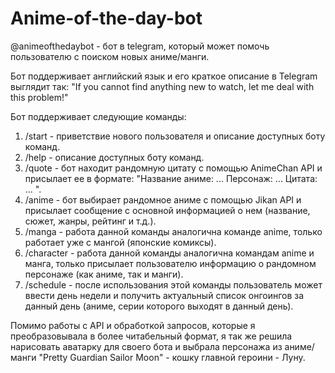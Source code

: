 # Anime-of-the-day-bot

@animeofthedaybot - бот в telegram, который может помочь пользователю с поиском новых аниме/манги. 

Бот поддерживает английский язык и его краткое описание в Telegram выглядит так: "If you cannot find anything new to watch, let me deal with this problem!"

Бот поддерживает следующие команды: 
1) /start - приветствие нового пользователя и описание доступных боту команд. 
2) /help - описание доступных боту команд. 
3) /quote - бот находит рандомную цитату с помощью AnimeChan API и присылает ее в формате: "Название аниме: ... Персонаж: ... Цитата: ... ".
4) /anime - бот выбирает рандомное аниме с помощью Jikan API и присылает сообщение с основной информацией о нем (название, сюжет, жанры, рейтинг и т.д.). 
5) /manga - работа данной команды аналогична команде anime, только работает уже с мангой (японские комиксы). 
6) /character - работа данной команды аналогична командам anime и манга, только присылает пользователю информацию о рандомном персонаже (как аниме, так и манги).
7) /schedule - после использования этой команды пользователь может ввести день недели и получить актуальный список онгоингов за данный день (аниме, серии которого выходят в данный день). 

Помимо работы с API и обработкой запросов, которые я преобразовывала в более читабельный формат, я так же решила нарисовать аватарку для своего бота и выбрала персонажа из аниме/манги "Pretty Guardian Sailor Moon" - кошку главной героини - Луну.
